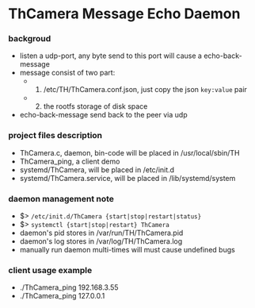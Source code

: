 # ThCamera Message Echo Daemon

### backgroud
 + listen a udp-port, any byte send to this port will cause a echo-back-message
 + message consist of two part:
    +  1. /etc/TH/ThCamera.conf.json, just copy the json `key:value` pair
    +  2. the rootfs storage of disk space
 + echo-back-message send back to the peer via udp

### project files description
+ ThCamera.c, daemon, bin-code will be placed in /usr/local/sbin/TH
+ ThCamera_ping, a client demo
+ systemd/ThCamera, will be placed in /etc/init.d
+ systemd/ThCamera.service, will be placed in /lib/systemd/system

### daemon management note
+ $> `/etc/init.d/ThCamera {start|stop|restart|status}`
+ $> `systemctl {start|stop|restart} ThCamera`
+ daemon's pid stores in /var/run/TH/ThCamera.pid
+ daemon's log stores in /var/log/TH/ThCamera.log
+ manually run daemon multi-times will must cause undefined bugs

### client usage example
+ ./ThCamera_ping 192.168.3.55
+ ./ThCamera_ping 127.0.0.1
